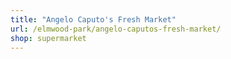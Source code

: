 ```yaml
---
title: "Angelo Caputo's Fresh Market"
url: /elmwood-park/angelo-caputos-fresh-market/
shop: supermarket
---
```

